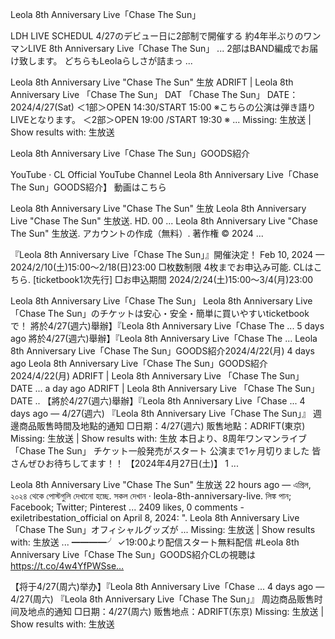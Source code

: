 
Leola 8th Anniversary Live「Chase The Sun」

LDH LIVE SCHEDUL
4/27のデビュー日に2部制で開催する 約4年半ぶりのワンマンLIVE 8th Anniversary Live「Chase The Sun」 ... 2部はBAND編成でお届け致します。 どちらもLeolaらしさが詰まっ ...

Leola 8th Anniversary Live "Chase The Sun" 生放
ADRIFT | Leola 8th Anniversary Live 「Chase The Sun」 DAT
「Chase The Sun」 DATE： 2024/4/27(Sat) ＜1部＞OPEN 14:30/START 15:00 ※こちらの公演は弾き語りLIVEとなります。 ＜2部＞OPEN 19:00 /START 19:30 ※ ...
Missing: 生放送 ‎| Show results with: 生放送

Leola 8th Anniversary Live「Chase The Sun」GOODS紹介

YouTube · CL Official YouTube Channel
Leola 8th Anniversary Live「Chase The Sun」GOODS紹介】 動画はこちら

Leola 8th Anniversary Live "Chase The Sun" 生放
Leola 8th Anniversary Live "Chase The Sun" 生放送. HD. 00 ... Leola 8th Anniversary Live "Chase The Sun" 生放送. アカウントの作成（無料）. 著作権 © 2024 ...

『Leola 8th Anniversary Live「Chase The Sun」』開催決定！
Feb 10, 2024 — 2024/2/10(土)15:00～2/18(日)23:00 □枚数制限 4枚までお申込み可能. CLはこちら. [ticketbook1次先行] □お申込期間 2024/2/24(土)15:00～3/4(月)23:00

Leola 8th Anniversary Live「Chase The Sun」
Leola 8th Anniversary Live「Chase The Sun」のチケットは安心・安全・簡単に買いやすいticketbookで！
將於4/27(週六)舉辦】『Leola 8th Anniversary Live「Chase The ...
5 days ago
將於4/27(週六)舉辦】『Leola 8th Anniversary Live「Chase The ...
Leola 8th Anniversary Live「Chase The Sun」GOODS紹介2024/4/22(月)
4 days ago
Leola 8th Anniversary Live「Chase The Sun」GOODS紹介2024/4/22(月)
ADRIFT | Leola 8th Anniversary Live 「Chase The Sun」 DATE ...
a day ago
ADRIFT | Leola 8th Anniversary Live 「Chase The Sun」 DATE ..
【將於4/27(週六)舉辦】『Leola 8th Anniversary Live「Chase ...
4 days ago — 4/27(週六) 『Leola 8th Anniversary Live「Chase The Sun」』 週邊商品販售時間及地點的通知 □日期：4/27(週六) 販售地點：ADRIFT(東京)
Missing: 生放送 ‎| Show results with: 生放
本日より、8周年ワンマンライブ「Chase The Sun」 チケット一般発売がスタート 公演まで1ヶ月切りました 皆さんぜひお待ちしてます！！ 【2024年4月27日(土)】 1 ...

Leola 8th Anniversary Live "Chase The Sun" 生放送
22 hours ago — এপ্রিল, ২০২৪ থেকে পোস্টগুলি দেখানো হচ্ছে. সকল দেখান · leola-8th-anniversary-live. লিঙ্ক পান; Facebook; Twitter; Pinterest ...
2409 likes, 0 comments - exiletribestation_official on April 8, 2024: ". Leola 8th Anniversary Live 「Chase The Sun」オフィシャルグッズが ...
Missing: 生放送 ‎| Show results with: 生放送
... ━━━━╯ ✓19:00より配信スタート無料配信 #Leola 8th Anniversary Live「Chase The Sun」GOODS紹介CLの視聴は https://t.co/4w4YfPWSse…

【将于4/27(周六)举办】『Leola 8th Anniversary Live「Chase ...
4 days ago — 4/27(周六) 『Leola 8th Anniversary Live「Chase The Sun」』 周边商品贩售时间及地点的通知 □日期：4/27(周六) 贩售地点：ADRIFT(东京)
Missing: 生放送 ‎| Show results with: 生放送

